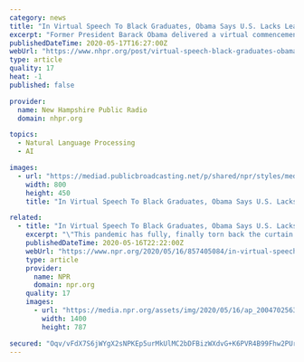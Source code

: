```yaml
---
category: news
title: "In Virtual Speech To Black Graduates, Obama Says U.S. Lacks Leadership On Coronavirus"
excerpt: "Former President Barack Obama delivered a virtual commencement address on Saturday, urging the tens of thousands of graduates from historically black"
publishedDateTime: 2020-05-17T16:27:00Z
webUrl: "https://www.nhpr.org/post/virtual-speech-black-graduates-obama-says-us-lacks-leadership-coronavirus"
type: article
quality: 17
heat: -1
published: false

provider:
  name: New Hampshire Public Radio
  domain: nhpr.org

topics:
  - Natural Language Processing
  - AI

images:
  - url: "https://mediad.publicbroadcasting.net/p/shared/npr/styles/medium/nprshared/202005/857573240.jpg"
    width: 800
    height: 450
    title: "In Virtual Speech To Black Graduates, Obama Says U.S. Lacks Leadership On Coronavirus"

related:
  - title: "In Virtual Speech To Black Graduates, Obama Says U.S. Lacks Leadership on Coronavirus"
    excerpt: "\"This pandemic has fully, finally torn back the curtain on the idea that so many of the folks in charge know what they're doing,\" Obama told students from historically black colleges and universities."
    publishedDateTime: 2020-05-16T22:22:00Z
    webUrl: "https://www.npr.org/2020/05/16/857405084/in-virtual-speech-to-black-graduates-obama-says-u-s-lacks-leadership-on-coronavi"
    type: article
    provider:
      name: NPR
      domain: npr.org
    quality: 17
    images:
      - url: "https://media.npr.org/assets/img/2020/05/16/ap_20047025636189_wide-383f5b68850ed66aff7b98e1aafa6c3344135b73.jpg?s=1400"
        width: 1400
        height: 787

secured: "Oqv/vFdX7S6jWYgX2sNPKEp5urMkUlMC2bDFBizWXdvG+K6PVR4B99Fhw2PUrKWAJfuSYFtYGI2kpeQ0xKeJ6x8dXIpBxOy9M/1ArUzke3fRcGWbB8uR03rICn/WABC+W+qUxs4aE06AxjsOQHmufnjQQscvTLIIAPWNlXeFW61N0fgdcf9tBv4HEYghU9VvrAGL5WLZtzIddAytSJHMcte7q/SC9xnj8FldLFSJjo/N644xzJs0Kgz5HufVDl3zVEQUTH+AxUhFSmC4hxYY0yGIvOa7alY2CV9UnrthyVrsQEiebhzi0kEuI56mw73N;y5azbBWO50fAuO63RtHRYQ=="
---
```


